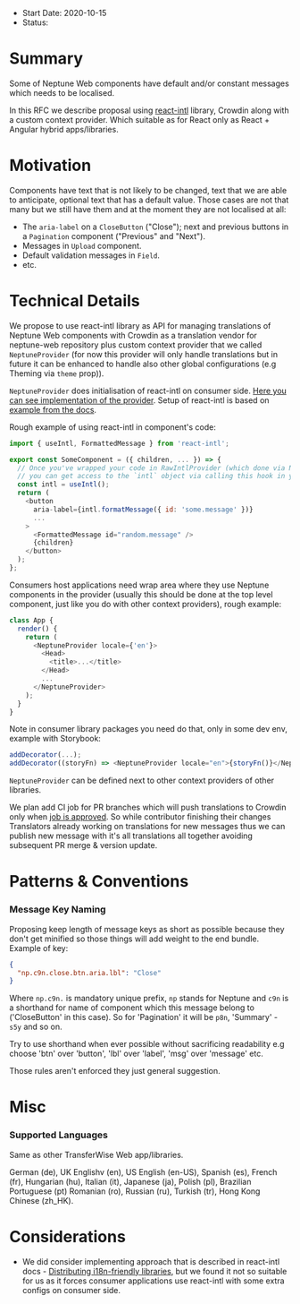 - Start Date: 2020-10-15
- Status:

# Summary

Some of Neptune Web components have default and/or constant messages which needs to be localised.

In this RFC we describe proposal using [react-intl](https://formatjs.io/docs/react-intl) library, Crowdin along with a custom context provider. Which suitable as for React only as React + Angular hybrid apps/libraries.

# Motivation

Components have text that is not likely to be changed, text that we are able to anticipate, optional text that has a default value. Those cases are not that many but we still have them and at the moment they are not localised at all:

- The `aria-label` on a `CloseButton` ("Close"); next and previous buttons in a `Pagination` component ("Previous" and "Next").
- Messages in `Upload` component.
- Default validation messages in `Field`.
- etc.

# Technical Details

We propose to use react-intl library as API for managing translations of Neptune Web components with Crowdin as a translation vendor for neptune-web repository plus custom context provider that we called `NeptuneProvider` (for now this provider will only handle translations but in future it can be enhanced to handle also other global configurations (e.g Theming via `theme` prop)).

`NeptuneProvider` does initialisation of react-intl on consumer side. [Here you can see implementation of the provider](https://github.com/transferwise/neptune-web/blob/translation-react-intl/packages/components/src/common/neptuneProvider/NeptuneProvider.js). Setup of react-intl is based on [example from the docs](https://formatjs.io/docs/react-intl/components/#rawintlprovider).

Rough example of using react-intl in component's code:

```js
import { useIntl, FormattedMessage } from 'react-intl';

export const SomeComponent = ({ children, ... }) => {
  // Once you've wrapped your code in RawIntlProvider (which done via NeptuneProvider),
  // you can get access to the `intl` object via calling this hook in your functional components
  const intl = useIntl();
  return (
    <button
      aria-label={intl.formatMessage({ id: 'some.message' })}
      ...
    >
      <FormattedMessage id="random.message" />
      {children}
    </button>
  );
};
```

Consumers host applications need wrap area where they use Neptune components in the provider (usually this should be done at the top level component, just like you do with other context providers), rough example:

```js
class App {
  render() {
    return (
      <NeptuneProvider locale={'en'}>
        <Head>
          <title>...</title>
        </Head>
        ...
      </NeptuneProvider>
    );
  }
}
```

Note in consumer library packages you need do that, only in some dev env, example with Storybook:

```js
addDecorator(...);
addDecorator((storyFn) => <NeptuneProvider locale="en">{storyFn()}</NeptuneProvider>);
```

`NeptuneProvider` can be defined next to other context providers of other libraries.

We plan add CI job for PR branches which will push translations to Crowdin only when [job is approved](https://circleci.com/docs/2.0/workflows/#holding-a-workflow-for-a-manual-approval).
So while contributor finishing their changes Translators already working on translations for new messages thus we can publish new message with it's all translations all together avoiding subsequent PR merge & version update.

# Patterns & Conventions

### Message Key Naming

Proposing keep length of message keys as short as possible because they don't get minified so those things will add weight to the end bundle. Example of key:

```json
{
  "np.c9n.close.btn.aria.lbl": "Close"
}
```

Where `np.c9n.` is mandatory unique prefix, `np` stands for Neptune and `c9n` is a shorthand for name of component which this message belong to ('CloseButton' in this case).
So for 'Pagination' it will be `p8n`, 'Summary' - `s5y` and so on.

Try to use shorthand when ever possible without sacrificing readability e.g choose 'btn' over 'button', 'lbl' over 'label', 'msg' over 'message' etc.

Those rules aren't enforced they just general suggestion.

# Misc

### Supported Languages

Same as other TransferWise Web app/libraries.

German (de), UK Englishv (en), US English (en-US), Spanish (es),
French (fr), Hungarian (hu), Italian (it), Japanese (ja), Polish (pl), Brazilian Portuguese (pt)
Romanian (ro), Russian (ru), Turkish (tr), Hong Kong Chinese (zh_HK).

# Considerations

- We did consider implementing approach that is described in react-intl docs - [Distributing i18n-friendly libraries](https://formatjs.io/docs/guides/distribute-libraries/), but we found it not so suitable for us as it forces consumer applications use react-intl with some extra configs on consumer side. 
